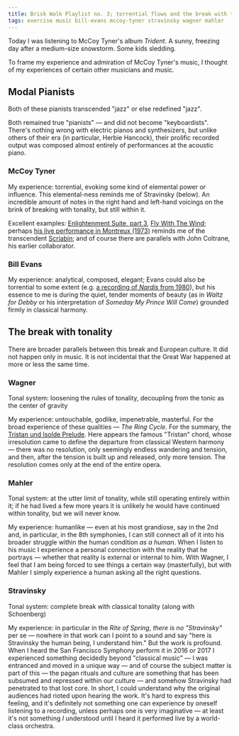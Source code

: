 ```yaml
---
title: Brisk Walk Playlist no. 3; torrential flows and the break with tonality
tags: exercise music bill-evans mccoy-tyner stravinsky wagner mahler
---
```


Today I was listening to McCoy Tyner's album _Trident_. A sunny, freezing day after a medium-size snowstorm. Some kids sledding.

To frame my experience and admiration of McCoy Tyner's music, I thought of my experiences of certain other musicians and music.

## Modal Pianists

Both of these pianists transcended "jazz" or else redefined "jazz".

Both remained true "pianists" — and did not become "keyboardists". There's nothing wrong with electric pianos and synthesizers, but unlike others of their era (in particular, Herbie Hancock), their prolific recorded output was composed almost entirely of performances at the acoustic piano.

### McCoy Tyner

My experience: torrential, evoking some kind of elemental power or influence. This elemental-ness reminds me of Stravinsky (below). An incredible amount of notes in the right hand and left-hand voicings on the brink of breaking with tonality, but still within it.

Excellent examples: [Enlightenment Suite, part 3](https://www.youtube.com/watch?v=psfHjIVd8VI), [Fly With The Wind](https://www.youtube.com/watch?v=UZIXDTH-sLA); perhaps [his live performance in Montreux (1973)](https://youtu.be/1P7mPNvwMYM) reminds me of the transcendent [Scriabin](https://www.youtube.com/watch?v=V4YSysUn-Bk); and of course there are parallels with John Coltrane, his earlier collaborator.

### Bill Evans

My experience: analytical, composed, elegant; Evans could also be torrential to some extent (e.g. [a recording of _Nardis_ from 1980](https://www.youtube.com/watch?v=_Vglbknf1D4)), but his essence to me is during the quiet, tender moments of beauty (as in _Waltz for Debby_ or his interpretation of _Someday My Prince Will Come_) grounded firmly in classical harmony.

## The break with tonality

There are broader parallels between this break and European culture. It did not happen only in music. It is not incidental that the Great War happened at more or less the same time.

### Wagner

Tonal system: loosening the rules of tonality, decoupling from the tonic as the center of gravity

My experience: untouchable, godlike, impenetrable, masterful. For the broad experience of these qualities — _The Ring Cycle_. For the summary, the [Tristan und Isolde Prelude](https://www.youtube.com/watch?v=bex_S61AI-8). Here appears the famous "Tristan" chord, whose irresolution came to define the departure from classical Western harmony — there was no resolution, only seemingly endless wandering and tension, and then, after the tension is built up and released, only more tension. The resolution comes only at the end of the entire opera.

### Mahler

Tonal system: at the utter limit of tonality, while still operating entirely within it; if he had lived a few more years it is unlikely he would have continued within tonality, but we will never know.

My experience: humanlike — even at his most grandiose, say in the 2nd and, in particular, in the 8th symphonies, I can still connect all of it into his broader struggle within the human condition _as a human_. When I listen to his music I experience a personal connection with the reality that he portrays — whether that reality is external or internal to him. With Wagner, I feel that I am being forced to see things a certain way (masterfully), but with Mahler I simply experience a human asking all the right questions.

### Stravinsky

Tonal system: complete break with classical tonality (along with Schoenberg)

My experience: in particular in the _Rite of Spring_, _there is no "Stravinsky"_ per se — nowhere in that work can I point to a sound and say "here is Stravinsky the human being, I understand him." But the work is profound. When I heard the San Francisco Symphony perform it in 2016 or 2017 I experienced something decidedly beyond "classical music" — I was entranced and moved in a unique way — and of course the subject matter is part of this — the pagan rituals and culture are something that has been subsumed and repressed within our culture — and somehow Stravinsky had penetrated to that lost core. In short, I could understand why the original audiences had rioted upon hearing the work. It's hard to express this feeling, and it's definitely not something one can experience by oneself listening to a recording, unless perhaps one is very imaginative — at least it's not something _I_ understood until I heard it performed live by a world-class orchestra.
